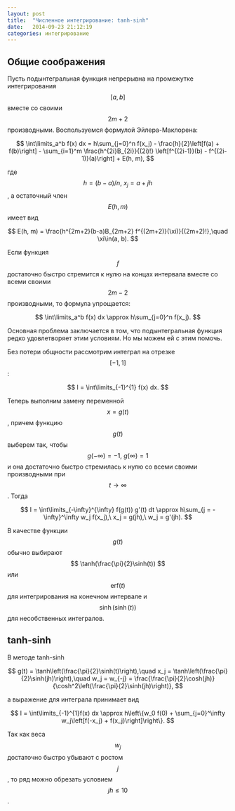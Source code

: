 ```yaml
---
layout: post
title:  "Численное интегрирование: tanh-sinh"
date:   2014-09-23 21:12:19
categories: интегрирование
---
```


## Общие соображения

Пусть подынтегральная функция непрерывна на промежутке интегрирования
$$ [a, b] $$ вместе со своими $$ 2m+2 $$ производными. Воспользуемся формулой
Эйлера-Маклорена:

$$
    \int\limits_a^b f(x) dx = h\sum_{j=0}^n f(x_j) -
    \frac{h}{2}\left[f(a) + f(b)\right] -
    \sum_{i=1}^m \frac{h^{2i}B_{2i}}{(2i)!}
    \left[f^{(2i-1)}(b) - f^{(2i-1)}(a)\right] + E(h, m),
$$

где $$ h = (b - a) / n,\ x_j = a + jh $$, а остаточный член $$ E(h, m) $$
имеет вид

$$
    E(h, m) = \frac{h^{2m+2}(b-a)B_{2m+2} f^{(2m+2)}(\xi)}{(2m+2)!},\quad
    \xi\in(a, b).
$$

Если функция $$ f $$ достаточно быстро стремится к нулю на концах интервала
вместе со всеми своими $$ 2m - 2 $$ производными, то формула упрощается:

$$
    \int\limits_a^b f(x) dx \approx h\sum_{j=0}^n f(x_j).
$$

Основная проблема заключается в том, что подынтегральная функция редко
удовлетворяет этим условиям. Но мы можем ей с этим помочь.

Без потери общности рассмотрим интеграл на отрезке $$ [-1, 1] $$:

$$
    I = \int\limits_{-1}^{1} f(x) dx.
$$

Теперь выполним замену переменной
$$ x = g(t) $$, причем функцию $$ g(t) $$
выберем так, чтобы $$ g(-\infty) = -1,\ g(\infty) = 1 $$ и она достаточно быстро
стремилась к нулю со всеми своими производными при $$ t \to \infty $$. Тогда

$$
    I = \int\limits_{-\infty}^{\infty} f(g(t)) g'(t) dt \approx
    h\sum_{j = -\infty}^\infty w_j f(x_j),\ x_j = g(jh),\ w_j = g'(jh).
$$

В качестве функции $$ g(t) $$ обычно выбирают $$ \tanh(\frac{\pi}{2}\sinh(t)) $$ или
$$ \mathrm{erf}(t) $$ для интегрирования на конечном интервале и
$$ \sinh(\sinh(t)) $$ для несобственных интегралов.

## tanh-sinh

В методе tanh-sinh

$$
    g(t) = \tanh\left(\frac{\pi}{2}\sinh(t)\right),\quad
    x_j = \tanh\left(\frac{\pi}{2}\sinh(jh)\right),\quad
    w_j = w_{-j} = \frac{\frac{\pi}{2}\cosh(jh)}
                        {\cosh^2\left(\frac{\pi}{2}\sinh(jh)\right)},
$$

а выражение для интеграла принимает вид

$$
    I = \int\limits_{-1}^{1}f(x) dx \approx
    h\left\{w_0 f(0) +
            \sum_{j=0}^\infty w_j\left[f(-x_j) + f(x_j)\right]\right\}.
$$

Так как веса $$ w_j $$ достаточно быстро убывают с ростом $$ j $$, то ряд можно
обрезать условием $$ jh \le 10 $$.
